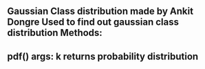 Gaussian Class distribution made by Ankit Dongre
Used to find out gaussian class distribution
Methods:
----
pdf()
args: k
returns probability distribution 
------

